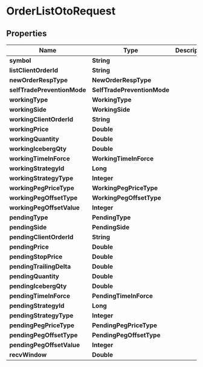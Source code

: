 

# OrderListOtoRequest


## Properties

| Name | Type | Description | Notes |
|------------ | ------------- | ------------- | -------------|
|**symbol** | **String** |  |  |
|**listClientOrderId** | **String** |  |  [optional] |
|**newOrderRespType** | **NewOrderRespType** |  |  [optional] |
|**selfTradePreventionMode** | **SelfTradePreventionMode** |  |  [optional] |
|**workingType** | **WorkingType** |  |  |
|**workingSide** | **WorkingSide** |  |  |
|**workingClientOrderId** | **String** |  |  [optional] |
|**workingPrice** | **Double** |  |  |
|**workingQuantity** | **Double** |  |  |
|**workingIcebergQty** | **Double** |  |  [optional] |
|**workingTimeInForce** | **WorkingTimeInForce** |  |  [optional] |
|**workingStrategyId** | **Long** |  |  [optional] |
|**workingStrategyType** | **Integer** |  |  [optional] |
|**workingPegPriceType** | **WorkingPegPriceType** |  |  [optional] |
|**workingPegOffsetType** | **WorkingPegOffsetType** |  |  [optional] |
|**workingPegOffsetValue** | **Integer** |  |  [optional] |
|**pendingType** | **PendingType** |  |  |
|**pendingSide** | **PendingSide** |  |  |
|**pendingClientOrderId** | **String** |  |  [optional] |
|**pendingPrice** | **Double** |  |  [optional] |
|**pendingStopPrice** | **Double** |  |  [optional] |
|**pendingTrailingDelta** | **Double** |  |  [optional] |
|**pendingQuantity** | **Double** |  |  |
|**pendingIcebergQty** | **Double** |  |  [optional] |
|**pendingTimeInForce** | **PendingTimeInForce** |  |  [optional] |
|**pendingStrategyId** | **Long** |  |  [optional] |
|**pendingStrategyType** | **Integer** |  |  [optional] |
|**pendingPegPriceType** | **PendingPegPriceType** |  |  [optional] |
|**pendingPegOffsetType** | **PendingPegOffsetType** |  |  [optional] |
|**pendingPegOffsetValue** | **Integer** |  |  [optional] |
|**recvWindow** | **Double** |  |  [optional] |



